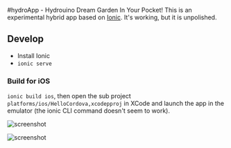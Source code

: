 #hydroApp - Hydrouino Dream Garden In Your Pocket!
This is an experimental hybrid app based on [Ionic](http://ionicframework.com/). It's working, but it is unpolished.

## Develop

- Install Ionic
- ```ionic serve```

### Build for iOS
```ionic build ios```, then open the sub project ```platforms/ios/HelloCordova,xcodepproj``` in XCode and launch 
the app in the emulator (the ionic CLI command doesn't seem to work).


![screenshot](docs/screenshot_nexus.png)

![screenshot](docs/screenshot_menu.png)